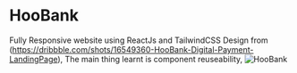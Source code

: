 # HooBank
Fully Responsive website using ReactJs and TailwindCSS
Design from (https://dribbble.com/shots/16549360-HooBank-Digital-Payment-LandingPage), 
The main thing learnt is component reuseability, 
![HooBank](https://user-images.githubusercontent.com/42524814/186502554-a717a21c-dcd4-42f8-b3f4-4aa5334b081f.png)
